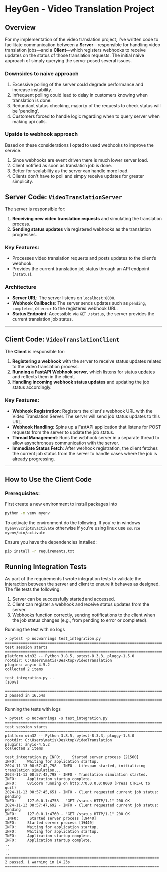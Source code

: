 # HeyGen - Video Translation Project

## Overview

For my implementation of the video translation project, I've written code to facilitate communication between a **Server**—responsible for handling video translation jobs—and a **Client**—which registers webhooks to receive updates on the status of those translation requests. The initial naive approach of simply querying the server posed several issues.

### Downsides to naive approach
1. Excessive polling of the server could degrade performance and increase instability.
2. Infrequent polling could lead to delay in customers knowing when translation is done.
3. Redundant status checking, majority of the requests to check status will be 'pending'.
4. Customers forced to handle logic regarding when to query server when making api calls.

### Upside to webhook approach
Based on these considerations I opted to used webhooks to improve the service. 
1. Since webhooks are event driven there is much lower server load.
2. Client notified as soon as translation job is done.
3. Better for scalability as the server can handle more load.
4. Clients don't have to poll and simply receive updates for greater simplicity.
   

## Server Code: `VideoTranslationServer`

The server is responsible for:

1. **Receiving new video translation requests** and simulating the translation process.
2. **Sending status updates** via registered webhooks as the translation progresses.

### Key Features:

- Processes video translation requests and posts updates to the client’s webhook.
- Provides the current translation job status through an API endpoint (`/status`).
  
### Architecture

- **Server URL**: The server listens on `localhost:8000`.
- **Webhook Callbacks**: The server sends updates such as `pending`, `completed`, or `error` to the registered webhook URL.
- **Status Endpoint**: Accessible via `GET /status`, the server provides the current translation job status.

---

## Client Code: `VideoTranslationClient`

The **Client** is responsible for:

1. **Registering a webhook** with the server to receive status updates related to the video translation process.
2. **Running a FastAPI Webhook server**, which listens for status updates and reflects them in the client.
3. **Handling incoming webhook status updates** and updating the job status accordingly.

### Key Features:

- **Webhook Registration**: Registers the client's webhook URL with the Video Translation Server. The server will send job status updates to this URL.
- **Webhook Handling**: Spins up a FastAPI application that listens for POST requests from the server to update the job status.
- **Thread Management**: Runs the webhook server in a separate thread to allow asynchronous communication with the server.
- **Immediate Status Fetch**: After webhook registration, the client fetches the current job status from the server to handle cases where the job is already progressing.

---

## How to Use the Client Code

### Prerequisites:

First create a new environment to install packages into

```bash
python -m venv myenv
```
To activate the environment do the following.
If you're in windows 
  ```myenv\Scripts\activate```
otherwise if you're using linux use
  ```source myenv/bin/activate```

Ensure you have the dependencies installed:

```bash
pip install -r requirements.txt
```

## Running Integration Tests
As part of the requirements I wrote integration tests to validate the interaction between the server and client to ensure it behaves as designed.
The file tests the following.
1. Server can be successfully started and accessed.
2. Client can register a webhook and receive status updates from the server.
3. Webhooks function correctly, sending notifications to the client when the job status changes (e.g., from pending to error or completed).

Running the test with no logs
```
> pytest -p no:warnings test_integration.py   
========================================================================== test session starts ==========================================================================
platform win32 -- Python 3.8.5, pytest-8.3.3, pluggy-1.5.0
rootdir: C:\Users\matis\Desktop\VideoTranslation
plugins: anyio-4.5.2
collected 2 items

test_integration.py ..                                                                                                                                             [100%]

========================================================================== 2 passed in 16.54s ===========================================================================
```
Running the tests with logs
```
> pytest -p no:warnings -s test_integration.py
========================================================================== test session starts ==========================================================================
platform win32 -- Python 3.8.5, pytest-8.3.3, pluggy-1.5.0
rootdir: C:\Users\matis\Desktop\VideoTranslation
plugins: anyio-4.5.2
collected 2 items

test_integration.py INFO:     Started server process [21560]
INFO:     Waiting for application startup.
2024-11-13 08:57:42,798 - INFO - Lifespan started, initializing translation simulation...
2024-11-13 08:57:42,798 - INFO - Translation simulation started.
INFO:     Application startup complete.
INFO:     Uvicorn running on http://0.0.0.0:8000 (Press CTRL+C to quit)
2024-11-13 08:57:45,651 - INFO - Client requested current job status: pending
INFO:     127.0.0.1:4758 - "GET /status HTTP/1.1" 200 OK
2024-11-13 08:57:47,692 - INFO - Client requested current job status: pending
INFO:     127.0.0.1:4760 - "GET /status HTTP/1.1" 200 OK
.INFO:     Started server process [19440]
INFO:     Started server process [19440]
INFO:     Waiting for application startup.
INFO:     Waiting for application startup.
INFO:     Application startup complete.
INFO:     Application startup complete.
..
..
..
===================================================================== 2 passed, 1 warning in 14.23s =====================================================================
```
